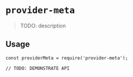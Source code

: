 # `provider-meta`

> TODO: description

## Usage

```
const providerMeta = require('provider-meta');

// TODO: DEMONSTRATE API
```
